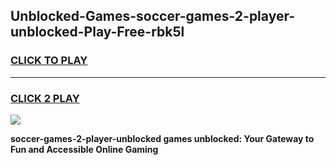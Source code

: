 
## Unblocked-Games-soccer-games-2-player-unblocked-Play-Free-rbk5l
<h3>
<a href="https://premium76.site?title=soccer-games-2-player-unblocked&ref=10A">CLICK TO PLAY</a></h3>
<hr>

<h3>
<a href="https://premium76.site?title=soccer-games-2-player-unblocked&ref=10A">CLICK 2 PLAY</a>
  
</h3>

<a href="https://premium76.site?title=soccer-games-2-player-unblocked&ref=10A"><img src="https://clearcache.store/games.png"></a>


**soccer-games-2-player-unblocked games unblocked: Your Gateway to Fun and Accessible Online Gaming**
